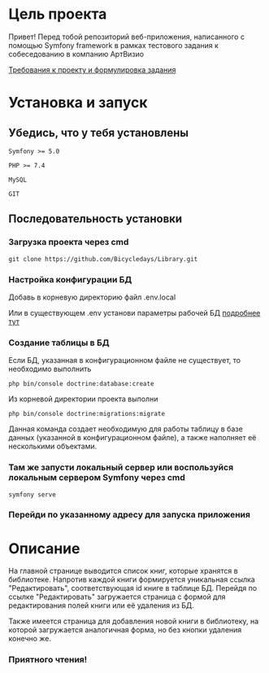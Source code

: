 # Цель проекта
Привет! Перед тобой репозиторий веб-приложения, написанного с помощью Symfony framework в рамках тестового задания к собеседованию в компанию АртВизио

[Требования к проекту и формулировка задания](https://docs.google.com/document/d/1oLVERmGIS5ArjBgMJjpcua0B9jymdqfGkNMQMSY0f5w/edit?usp=sharing)

# Установка и запуск
## Убедись, что у тебя установлены
```
Symfony >= 5.0

PHP >= 7.4

MySQL

GIT
```
## Последовательность установки
### Загрузка проекта через cmd
```
git clone https://github.com/Bicycledays/Library.git
```
### Настройка конфигурации БД
Добавь в корневую директорию файл .env.local

Или в существующем .env установи параметры рабочей БД [подробнее тут](https://symfony.com/doc/current/best_practices.html#use-environment-variables-for-infrastructure-configuration)
### Создание таблицы в БД
Если БД, указанная в конфигурационном файле не существует, то необходимо выполнить
```
php bin/console doctrine:database:create
```
Из корневой директории проекта выполни
```
php bin/console doctrine:migrations:migrate
```
Данная команда создает необходимую для работы таблицу в базе данных (указанной в конфигурационном файле), а также наполняет её несколькими объектами.
### Там же запусти локальный сервер или воспользуйся локальным сервером Symfony через cmd
```
symfony serve
```
### Перейди по указанному адресу для запуска приложения
# Описание
На главной странице выводится список книг, которые хранятся в библиотеке.
Напротив каждой книги формируется уникальная ссылка "Редактировать", соответствующая id книге в таблице БД.
Перейдя по ссылке "Редактировать" загружается страница с формой для редактирования полей книги или её удаления из БД.

Также имеется страница для добавления новой книги в библиотеку, на которой загружается аналогичная форма, но без кнопки удаления конечно же.

### Приятного чтения!
